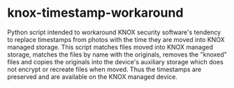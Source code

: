 # knox-timestamp-workaround

Python script intended to workaround KNOX security software's tendency to replace timestamps from photos with the time they are moved into KNOX managed storage.
This script matches files moved into KNOX managed storage, matches the files by name with the originals, removes the "knoxed" files and copies the originals into the device's auxiliary storage which does not encrypt or recreate files when moved. Thus the timestamps are preserved and are available on the KNOX managed device.
